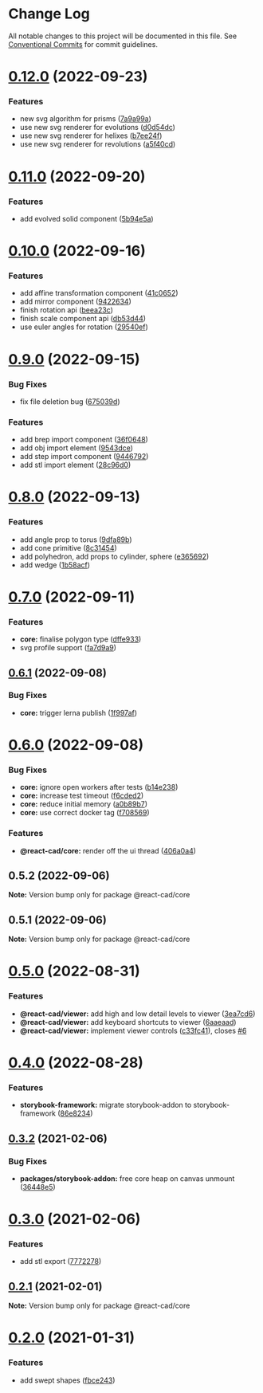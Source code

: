 # Change Log

All notable changes to this project will be documented in this file.
See [Conventional Commits](https://conventionalcommits.org) for commit guidelines.

# [0.12.0](https://github.com/react-cad/react-cad/compare/v0.11.0...v0.12.0) (2022-09-23)


### Features

* new svg algorithm for prisms ([7a9a99a](https://github.com/react-cad/react-cad/commit/7a9a99a9e464daf8e43fd5aedc5ac488d11f2828))
* use new svg renderer for evolutions ([d0d54dc](https://github.com/react-cad/react-cad/commit/d0d54dcfb2ea7eac30db841b7906802ed4b6b16c))
* use new svg renderer for helixes ([b7ee24f](https://github.com/react-cad/react-cad/commit/b7ee24f3274a8771961e6f53bfeed5dd254ee63e))
* use new svg renderer for revolutions ([a5f40cd](https://github.com/react-cad/react-cad/commit/a5f40cd8f62218949fba3778e0cfff522391867c))





# [0.11.0](https://github.com/react-cad/react-cad/compare/v0.10.0...v0.11.0) (2022-09-20)


### Features

* add evolved solid component ([5b94e5a](https://github.com/react-cad/react-cad/commit/5b94e5ad3417f7d74ecee8863b77d479bc64b436))





# [0.10.0](https://github.com/react-cad/react-cad/compare/v0.9.0...v0.10.0) (2022-09-16)


### Features

* add affine transformation component ([41c0652](https://github.com/react-cad/react-cad/commit/41c06521ab5253d0e67072372291d8c8bf865f7d))
* add mirror component ([9422634](https://github.com/react-cad/react-cad/commit/9422634a53124b1a4587e04e764b556e2ffb86c6))
* finish rotation api ([beea23c](https://github.com/react-cad/react-cad/commit/beea23c489a01541b4897a9f75ea1536bf74d233))
* finish scale component api ([db53d44](https://github.com/react-cad/react-cad/commit/db53d446337181cff3eb011bbfc91119e5100f25))
* use euler angles for rotation ([29540ef](https://github.com/react-cad/react-cad/commit/29540eff622f2b0d361fe3e71b48d424772fc26d))





# [0.9.0](https://github.com/react-cad/react-cad/compare/v0.8.0...v0.9.0) (2022-09-15)


### Bug Fixes

* fix file deletion bug ([675039d](https://github.com/react-cad/react-cad/commit/675039d90fffe42cab5451b66460215573043025))


### Features

* add brep import component ([36f0648](https://github.com/react-cad/react-cad/commit/36f064840d5eb25096814d047ec166ec5e5be53b))
* add obj import element ([9543dce](https://github.com/react-cad/react-cad/commit/9543dcec4adc1539bb8082e780fed251b9db78c5))
* add step import component ([9446792](https://github.com/react-cad/react-cad/commit/944679266c404193cc286a33d866fcbc1a67ac2d))
* add stl import element ([28c96d0](https://github.com/react-cad/react-cad/commit/28c96d0845ab3fb7f154a6dc333cb4c0f81f53c5))





# [0.8.0](https://github.com/react-cad/react-cad/compare/v0.7.0...v0.8.0) (2022-09-13)


### Features

* add angle prop to torus ([9dfa89b](https://github.com/react-cad/react-cad/commit/9dfa89b037e47cf39a26546a33117cd2b487571f))
* add cone primitive ([8c31454](https://github.com/react-cad/react-cad/commit/8c31454b8611ed7686925f856dcad9b629632e0e))
* add polyhedron, add props to cylinder, sphere ([e365692](https://github.com/react-cad/react-cad/commit/e365692dbf04c96c3e5e0d38249e6f2e61d0ac55))
* add wedge ([1b58acf](https://github.com/react-cad/react-cad/commit/1b58acf4f2233fb1ab54e957e285d62543593bfb))





# [0.7.0](https://github.com/react-cad/react-cad/compare/v0.6.1...v0.7.0) (2022-09-11)


### Features

* **core:** finalise polygon type ([dffe933](https://github.com/react-cad/react-cad/commit/dffe93336a03376648335782bf1848be0676bff1))
* svg profile support ([fa7d9a9](https://github.com/react-cad/react-cad/commit/fa7d9a9869205d5d686d0f930d2275ef95005540))





## [0.6.1](https://github.com/react-cad/react-cad/compare/v0.6.0...v0.6.1) (2022-09-08)


### Bug Fixes

* **core:** trigger lerna publish ([1f997af](https://github.com/react-cad/react-cad/commit/1f997af2a374d844705e376d1efc81ff64a04b22))





# [0.6.0](https://github.com/react-cad/react-cad/compare/v0.5.2...v0.6.0) (2022-09-08)


### Bug Fixes

* **core:** ignore open workers after tests ([b14e238](https://github.com/react-cad/react-cad/commit/b14e2380c076d62073845166900de85d34aec097))
* **core:** increase test timeout ([f6cded2](https://github.com/react-cad/react-cad/commit/f6cded2fef45f12b905c9e29abaee015a81dad60))
* **core:** reduce initial memory ([a0b89b7](https://github.com/react-cad/react-cad/commit/a0b89b7eb19170bf574a05dbd9ff926da82d43ce))
* **core:** use correct docker tag ([f708569](https://github.com/react-cad/react-cad/commit/f708569b18ceaea7274aaff4b9ac1ec909b16a00))


### Features

* **@react-cad/core:** render off the ui thread ([406a0a4](https://github.com/react-cad/react-cad/commit/406a0a4f529cf32bc0cbb974c2347c952cd46647))





## 0.5.2 (2022-09-06)

**Note:** Version bump only for package @react-cad/core





## 0.5.1 (2022-09-06)

**Note:** Version bump only for package @react-cad/core





# [0.5.0](https://github.com/react-cad/react-cad/compare/v0.4.1...v0.5.0) (2022-08-31)


### Features

* **@react-cad/viewer:** add high and low detail levels to viewer ([3ea7cd6](https://github.com/react-cad/react-cad/commit/3ea7cd645c13c31f84317aba8b4fa41b0bb11a4d))
* **@react-cad/viewer:** add keyboard shortcuts to viewer ([6aaeaad](https://github.com/react-cad/react-cad/commit/6aaeaad5c7699da55ba8cfc733449bcd4152b189))
* **@react-cad/viewer:** implement viewer controls ([c33fc41](https://github.com/react-cad/react-cad/commit/c33fc4120aaa46b95df5f23fe98d055fe248d240)), closes [#6](https://github.com/react-cad/react-cad/issues/6)





# [0.4.0](https://github.com/react-cad/react-cad/compare/v0.3.2...v0.4.0) (2022-08-28)


### Features

* **storybook-framework:** migrate storybook-addon to storybook-framework ([86e8234](https://github.com/react-cad/react-cad/commit/86e823498ea31eaa192d4ff7c276e41438d92fad))





## [0.3.2](https://github.com/react-cad/react-cad/compare/v0.3.1...v0.3.2) (2021-02-06)


### Bug Fixes

* **packages/storybook-addon:** free core heap on canvas unmount ([36448e5](https://github.com/react-cad/react-cad/commit/36448e5a893ea30e99b129120e16088dd88bffc0))





# [0.3.0](https://github.com/react-cad/react-cad/compare/v0.2.1...v0.3.0) (2021-02-06)


### Features

* add stl export ([7772278](https://github.com/react-cad/react-cad/commit/7772278a8ae1166aefdbe21428aa0b7a4bce44e3))





## [0.2.1](https://github.com/react-cad/react-cad/compare/v0.2.0...v0.2.1) (2021-02-01)

**Note:** Version bump only for package @react-cad/core





# [0.2.0](https://github.com/react-cad/react-cad/compare/v0.1.4...v0.2.0) (2021-01-31)


### Features

* add swept shapes ([fbce243](https://github.com/react-cad/react-cad/commit/fbce243cd1a2153f406a83386e53361391a6a4b1))

